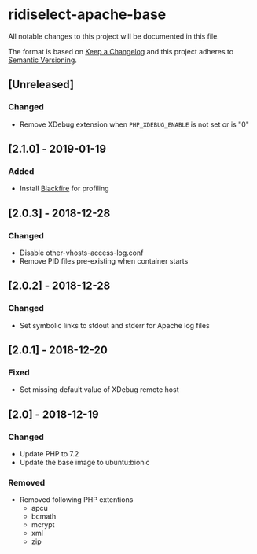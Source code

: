 # ridiselect-apache-base
All notable changes to this project will be documented in this file.

The format is based on [Keep a Changelog](http://keepachangelog.com/en/1.0.0/)
and this project adheres to [Semantic Versioning](http://semver.org/spec/v2.0.0.html).

## [Unreleased]
### Changed
- Remove XDebug extension when `PHP_XDEBUG_ENABLE` is not set or is "0"

## [2.1.0] - 2019-01-19
### Added
- Install [Blackfire](https://blackfire.io) for profiling

## [2.0.3] - 2018-12-28
### Changed
- Disable other-vhosts-access-log.conf
- Remove PID files pre-existing when container starts

## [2.0.2] - 2018-12-28
### Changed
- Set symbolic links to stdout and stderr for Apache log files

## [2.0.1] - 2018-12-20
### Fixed
- Set missing default value of XDebug remote host

## [2.0] - 2018-12-19
### Changed
- Update PHP to 7.2
- Update the base image to ubuntu:bionic

### Removed
- Removed following PHP extentions
    - apcu
    - bcmath
    - mcrypt
    - xml
    - zip
